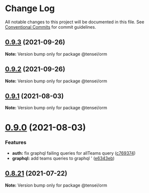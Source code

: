 # Change Log

All notable changes to this project will be documented in this file.
See [Conventional Commits](https://conventionalcommits.org) for commit guidelines.

## [0.9.3](https://github.com/tenseijs/tensei/compare/v0.9.2...v0.9.3) (2021-09-26)

**Note:** Version bump only for package @tensei/orm





## [0.9.2](https://github.com/tenseijs/tensei/compare/v0.9.1...v0.9.2) (2021-09-26)

**Note:** Version bump only for package @tensei/orm





## [0.9.1](https://github.com/tenseijs/tensei/compare/v0.9.0...v0.9.1) (2021-08-03)

**Note:** Version bump only for package @tensei/orm





# [0.9.0](https://github.com/tenseijs/tensei/compare/v0.8.21...v0.9.0) (2021-08-03)


### Features

* **auth:** fix graphql failing queries for allTeams query ([c769374](https://github.com/tenseijs/tensei/commit/c7693748a72485a676b392bad394682973114aea))
* **graphql:** add teams queries to graphql ' ([e6343eb](https://github.com/tenseijs/tensei/commit/e6343eb076384bd5bdcb4bc3856c27329b5a90bd))





## [0.8.21](https://github.com/tenseijs/tensei/compare/v0.8.20...v0.8.21) (2021-07-22)

**Note:** Version bump only for package @tensei/orm

